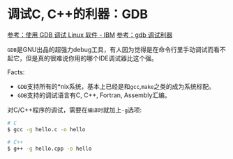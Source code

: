 # 调试C, C++的利器：GDB

[参考：使用 GDB 调试 Linux 软件 - IBM](https://www.ibm.com/developerworks/cn/linux/sdk/gdb/index.html)
[参考：gdb 调试利器](https://linuxtools-rst.readthedocs.io/zh_CN/latest/tool/gdb.html)

`GDB`是GNU出品的超强力debug工具，有人因为觉得是在命令行里手动调试而看不起它，但是真的很难说你用的哪个IDE调试器比这个强。

Facts:
- `GDB`支持所有的*nix系统，基本上已经是和`gcc`,`make`之类的成为系统标配。
- `GDB`支持的调试语言有C, C++, Fortran, Assembly汇编。

对C/C++程序的调试，需要在`编译时`就加上`-g`选项:
```sh
# C
$ gcc -g hello.c -o hello

# C++
$ g++ -g hello.cpp -o hello
```